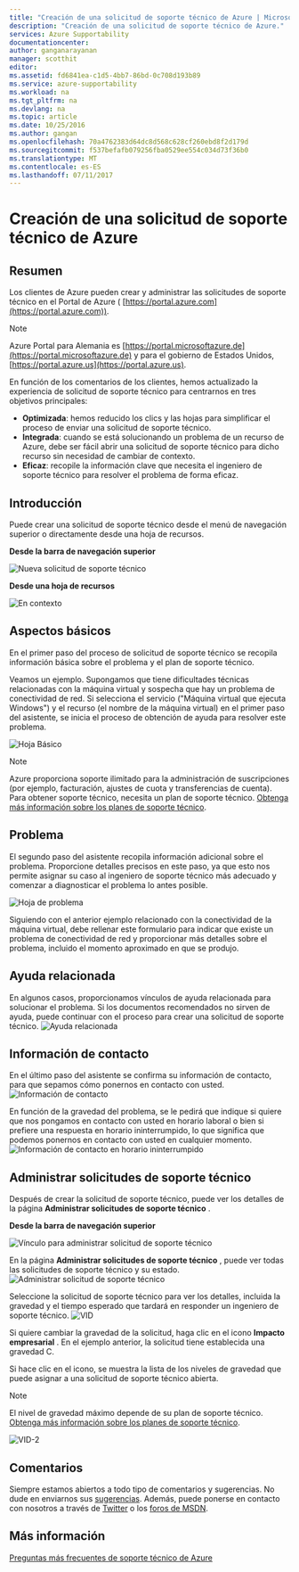 ```yaml
---
title: "Creación de una solicitud de soporte técnico de Azure | Microsoft Docs"
description: "Creación de una solicitud de soporte técnico de Azure."
services: Azure Supportability
documentationcenter: 
author: ganganarayanan
manager: scotthit
editor: 
ms.assetid: fd6841ea-c1d5-4bb7-86bd-0c708d193b89
ms.service: azure-supportability
ms.workload: na
ms.tgt_pltfrm: na
ms.devlang: na
ms.topic: article
ms.date: 10/25/2016
ms.author: gangan
ms.openlocfilehash: 70a4762383d64dc8d568c628cf260ebd8f2d179d
ms.sourcegitcommit: f537befafb079256fba0529ee554c034d73f36b0
ms.translationtype: MT
ms.contentlocale: es-ES
ms.lasthandoff: 07/11/2017
---
```

# <a name="how-to-create-an-azure-support-request"></a>Creación de una solicitud de soporte técnico de Azure
## <a name="summary"></a>Resumen
Los clientes de Azure pueden crear y administrar las solicitudes de soporte técnico en el Portal de Azure ( [https://portal.azure.com](https://portal.azure.com)).

> [!NOTE]
> Azure Portal para Alemania es [https://portal.microsoftazure.de](https://portal.microsoftazure.de) y para el gobierno de Estados Unidos, [https://portal.azure.us](https://portal.azure.us).
> 
> 

En función de los comentarios de los clientes, hemos actualizado la experiencia de solicitud de soporte técnico para centrarnos en tres objetivos principales:

* **Optimizada**: hemos reducido los clics y las hojas para simplificar el proceso de enviar una solicitud de soporte técnico.
* **Integrada**: cuando se está solucionando un problema de un recurso de Azure, debe ser fácil abrir una solicitud de soporte técnico para dicho recurso sin necesidad de cambiar de contexto.
* **Eficaz**: recopile la información clave que necesita el ingeniero de soporte técnico para resolver el problema de forma eficaz.

## <a name="getting-started"></a>Introducción
Puede crear una solicitud de soporte técnico desde el menú de navegación superior o directamente desde una hoja de recursos.

**Desde la barra de navegación superior**

![Nueva solicitud de soporte técnico](./media/how-to-create-azure-support-request/NewSupportRequest.png)

**Desde una hoja de recursos**

![En contexto](./media/how-to-create-azure-support-request/Incontext.png)

## <a name="basics"></a>Aspectos básicos
En el primer paso del proceso de solicitud de soporte técnico se recopila información básica sobre el problema y el plan de soporte técnico.

Veamos un ejemplo. Supongamos que tiene dificultades técnicas relacionadas con la máquina virtual y sospecha que hay un problema de conectividad de red.
Si selecciona el servicio ("Máquina virtual que ejecuta Windows") y el recurso (el nombre de la máquina virtual) en el primer paso del asistente, se inicia el proceso de obtención de ayuda para resolver este problema.

![Hoja Básico](./media/how-to-create-azure-support-request/Basics.png)

> [!NOTE]
> Azure proporciona soporte ilimitado para la administración de suscripciones (por ejemplo, facturación, ajustes de cuota y transferencias de cuenta). Para obtener soporte técnico, necesita un plan de soporte técnico. [Obtenga más información sobre los planes de soporte técnico](https://azure.microsoft.com/support/plans).
> 
> 

## <a name="problem"></a>Problema
El segundo paso del asistente recopila información adicional sobre el problema. Proporcione detalles precisos en este paso, ya que esto nos permite asignar su caso al ingeniero de soporte técnico más adecuado y comenzar a diagnosticar el problema lo antes posible.

![Hoja de problema](./media/how-to-create-azure-support-request/Problem.png)

Siguiendo con el anterior ejemplo relacionado con la conectividad de la máquina virtual, debe rellenar este formulario para indicar que existe un problema de conectividad de red y proporcionar más detalles sobre el problema, incluido el momento aproximado en que se produjo.

## <a name="related-help"></a>Ayuda relacionada
En algunos casos, proporcionamos vínculos de ayuda relacionada para solucionar el problema. Si los documentos recomendados no sirven de ayuda, puede continuar con el proceso para crear una solicitud de soporte técnico.
![Ayuda relacionada](./media/how-to-create-azure-support-request/RelatedHelp.png)

## <a name="contact-information"></a>Información de contacto
En el último paso del asistente se confirma su información de contacto, para que sepamos cómo ponernos en contacto con usted.
![Información de contacto](./media/how-to-create-azure-support-request/ContactInformation.png)

En función de la gravedad del problema, se le pedirá que indique si quiere que nos pongamos en contacto con usted en horario laboral o bien si prefiere una respuesta en horario ininterrumpido, lo que significa que podemos ponernos en contacto con usted en cualquier momento.
![Información de contacto en horario ininterrumpido](./media/how-to-create-azure-support-request/ContactInformation-2.png)

## <a name="manage-support-requests"></a>Administrar solicitudes de soporte técnico
Después de crear la solicitud de soporte técnico, puede ver los detalles de la página **Administrar solicitudes de soporte técnico** .

**Desde la barra de navegación superior**

![Vínculo para administrar solicitud de soporte técnico](./media/how-to-create-azure-support-request/ManageSupportRequest-link.png)

En la página **Administrar solicitudes de soporte técnico** , puede ver todas las solicitudes de soporte técnico y su estado.
![Administrar solicitud de soporte técnico](./media/how-to-create-azure-support-request/ManageSupportRequest.png)

Seleccione la solicitud de soporte técnico para ver los detalles, incluida la gravedad y el tiempo esperado que tardará en responder un ingeniero de soporte técnico.
![VID](./media/how-to-create-azure-support-request/VID.png)

Si quiere cambiar la gravedad de la solicitud, haga clic en el icono **Impacto empresarial** . En el ejemplo anterior, la solicitud tiene establecida una gravedad C.

Si hace clic en el icono, se muestra la lista de los niveles de gravedad que puede asignar a una solicitud de soporte técnico abierta.

> [!NOTE]
> El nivel de gravedad máximo depende de su plan de soporte técnico. [Obtenga más información sobre los planes de soporte técnico](https://azure.microsoft.com/support/plans).
> 
> 

![VID-2](./media/how-to-create-azure-support-request/VID-2.png)

## <a name="feedback"></a>Comentarios
Siempre estamos abiertos a todo tipo de comentarios y sugerencias. No dude en enviarnos sus [sugerencias](https://feedback.azure.com/forums/266794-support-feedback). Además, puede ponerse en contacto con nosotros a través de [Twitter](https://twitter.com/azuresupport) o los [foros de MSDN](https://social.msdn.microsoft.com/Forums/azure).

## <a name="learn-more"></a>Más información
[Preguntas más frecuentes de soporte técnico de Azure](https://azure.microsoft.com/support/faq)


